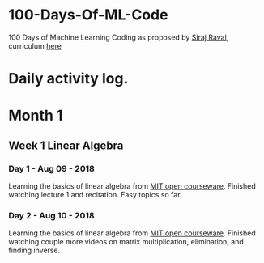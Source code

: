 # 100-Days-Of-ML-Code

100 Days of Machine Learning Coding as proposed by [Siraj Raval](https://github.com/llSourcell), curriculum [here](https://github.com/llSourcell/Learn_Machine_Learning_in_3_Months)

# Daily activity log.

# Month 1

## Week 1 Linear Algebra

### Day 1 - Aug 09 - 2018
Learning the basics of linear algebra from [MIT open courseware](https://www.youtube.com/playlist?list=PL221E2BBF13BECF6C). Finished watching lecture 1 and recitation. Easy topics so far.

### Day 2 - Aug 10 - 2018
Learning the basics of linear algebra from [MIT open courseware](https://www.youtube.com/playlist?list=PL221E2BBF13BECF6C). Finished watching couple more videos on matrix multiplication, elimination, and finding inverse.
